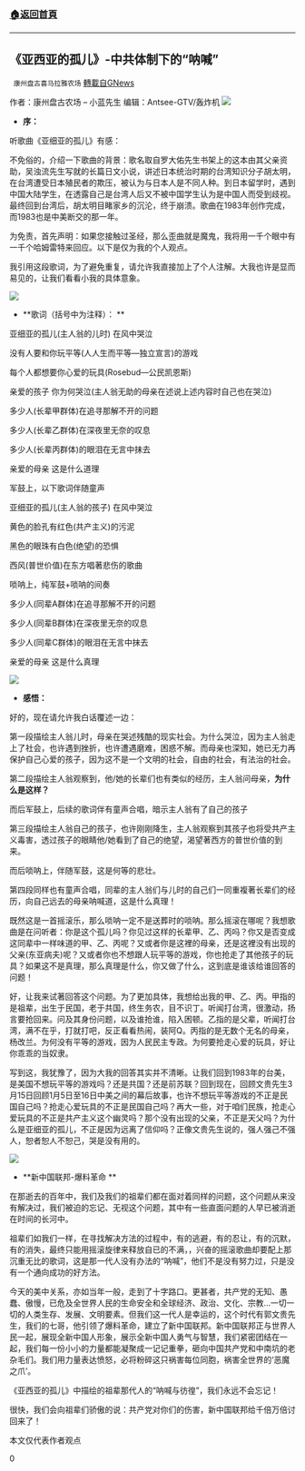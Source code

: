 ###  [:house:返回首頁](https://github.com/ourhimalayas/txt)
---

## 《亚西亚的孤儿》-中共体制下的“呐喊”
` 康州盘古喜马拉雅农场` [轉載自GNews](https://gnews.org/zh-hans/986208/)

作者：康州盘古农场 – 小蓝先生
编辑：Antsee-GTV/轰炸机
![]()![](https://gnews.org/wp-content/uploads/2021/03/123.jpg)
- **序：**


听歌曲《亚细亚的孤儿》有感：

不免俗的，介绍一下歌曲的背景：歌名取自罗大佑先生书架上的这本由其父亲资助，吴浊流先生写就的长篇日文小说，讲述日本统治时期的台湾知识分子胡太明，在台湾遭受日本殖民者的欺压，被认为与日本人是不同人种。到日本留学时，遇到中国大陆学生，在透露自己是台湾人后又不被中国学生认为是中国人而受到歧视。最终回到台湾后，胡太明目睹家乡的沉沦，终于崩溃。歌曲在1983年创作完成，而1983也是中美断交的那一年。

为免责，首先声明：如果您接触过圣经，那么歪曲就是魔鬼，我将用一千个眼中有一千个哈姆雷特来回应。以下是仅为我的个人观点。

我引用这段歌词，为了避免重复，请允许我直接加上了个人注解。大我也许是显而易见的，让我们看看小我的具体意象。

![]()![](https://gnews.org/wp-content/uploads/2021/03/11-6.png)

- **歌词（括号中为注释）： **


亚细亚的孤儿(主人翁的儿时) 在风中哭泣

没有人要和你玩平等(人人生而平等—独立宣言)的游戏

每个人都想要你心爱的玩具(Rosebud—公民凯恩斯)

亲爱的孩子 你为何哭泣(主人翁无助的母亲在述说上述内容时自己也在哭泣)

多少人(长辈甲群体)在追寻那解不开的问题

多少人(长辈乙群体)在深夜里无奈的叹息

多少人(长辈丙群体)的眼泪在无言中抹去

亲爱的母亲 这是什么道理

军鼓上，以下歌词伴随童声

亚细亚的孤儿(主人翁的孩子) 在风中哭泣

黄色的脸孔有红色(共产主义)的污泥

黑色的眼珠有白色(绝望)的恐惧

西风(普世价值)在东方唱著悲伤的歌曲

唢呐上，纯军鼓+唢呐的间奏

多少人(同辈A群体)在追寻那解不开的问题

多少人(同辈B群体)在深夜里无奈的叹息

多少人(同辈C群体)的眼泪在无言中抹去

亲爱的母亲 这是什么真理

![]()![](https://gnews.org/wp-content/uploads/2021/03/3-69.jpg)

- **感悟：**


好的，现在请允许我白话覆述一边：

第一段描绘主人翁儿时，母亲在哭述残酷的现实社会。为什么哭泣，因为主人翁走上了社会，也许遇到挫折，也许遭遇磨难，困惑不解。而母亲也深知，她已无力再保护自己心爱的孩子，因为这不是一个文明的社会，自由的社会，有法治的社会。

第二段描绘主人翁观察到，他/她的长辈们也有类似的经历，主人翁问母亲，**为什么是这样？**

而后军鼓上，后续的歌词伴有童声合唱，暗示主人翁有了自己的孩子

第三段描绘主人翁自己的孩子，也许刚刚降生，主人翁观察到其孩子也将受共产主义毒害，透过孩子的眼睛他/她看到了自己的绝望，渴望著西方的普世价值的到来。

而后唢呐上，伴随军鼓，这是何等的悲壮。

第四段同样也有童声合唱，同辈的主人翁们与儿时的自己们一同重複著长辈们的经历，向自己远去的母亲呐喊道，这是什么真理！

既然这是一首摇滚乐，那么唢呐一定不是送葬时的唢呐。那么摇滚在哪呢？我想歌曲是在问听者：你是这个孤儿吗？你见过这样的长辈甲、乙、丙吗？你又是否变成这同辈中一样味道的甲、乙、丙呢？又或者你是这裡的母亲，还是这裡没有出现的父亲(东亚病夫)呢？又或者你也不想跟人玩平等的游戏，你也抢走了其他孩子的玩具？如果这不是真理，那么真理是什么，你又做了什么，这到底是谁该给谁回答的问题！

好，让我来试著回答这个问题。为了更加具体，我想给出我的甲、乙、丙。甲指的是祖辈，出生于民国，老于共国，终生务农，目不识丁。听闻打台湾，很激动，扬言要抢回来。问及其身份问题，以及谁抢谁，陷入困顿。乙指的是父辈，听闻打台湾，满不在乎，打就打吧，反正看看热闹，装阿Q。丙指的是无数个无名的母亲，杨改兰。为何没有平等的游戏，因为人民民主专政。为何要抢走心爱的玩具，好让你乖乖的当奴隶。

写到这，我犹豫了，因为大我的回答其实并不清晰。让我们回到1983年的台美，是美国不想玩平等的游戏吗？还是共国？还是前苏联？回到现在，回顾文贵先生3月15日回顾1月5日至16日中美之间的幕后故事，也许不想玩平等游戏的不正是民国自己吗？抢走心爱玩具的不正是民国自己吗？再大一些，对于咱们民族，抢走心爱玩具的不正是共产主义这个幽灵吗？那个没有出现的父亲，不正是天父吗？为什么是亚细亚的孤儿，不正是因为远离了信仰吗？正像文贵先生说的，强人强己不强人，恕者恕人不恕己，哭是没有用的。

![]()![](https://gnews.org/wp-content/uploads/2021/03/4-41.jpg)

- **新中国联邦-爆料革命   **


在那逝去的百年中，我们及我们的祖辈们都在面对着同样的问题，这个问题从来没有解决过，我们被迫的忘记、无视这个问题，其中有一些直面问题的人早已被消逝在时间的长河中。

祖辈们如我们一样，在寻找解决方法的过程中，有的逃避，有的忍让，有的沉默，有的消失，最终只能用摇滚旋律来释放自已的不满，，兴奋的摇滚歌曲却要配上那沉重无比的歌词，这是那一代人没有办法的“呐喊”，他们不是没有努力过，只是没有一个通向成功的好方法。

今天的美中关系，亦如当年一般，走到了十字路口。更甚者，共产党的无知、愚蠢、傲慢，已危及全世界人民的生命安全和全球经济、政治、文化、宗教…一切一切的人类生存、发展、文明要素。但我们这一代人是幸运的，这个时代有郭文贵先生，我们的七哥，他引领了爆料革命，建立了新中国联邦。新中国联邦正与世界人民一起，展现全新中国人形象，展示全新中国人勇气与智慧，我们紧密团结在一起，我们每一份小小的力量都能凝聚成一记记重拳，砸向中国共产党和中南坑的老杂毛们。我们用力量表达愤怒，必将粉碎这只祸害每位同胞，祸害全世界的‘恶魔之爪’。

《亚西亚的孤儿》中描绘的祖辈那代人的“呐喊与彷徨”，我们永远不会忘记！

很快，我们会向祖辈们骄傲的说：共产党对你们的伤害，新中国联邦给千倍万倍讨回来了！



本文仅代表作者观点

0
